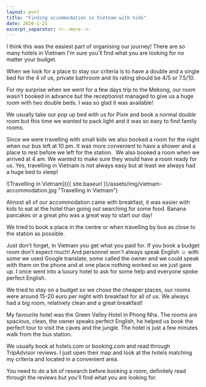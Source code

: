 ```yaml
---
layout: post
title: "Finding accommodation in Vietnam with kids"
date: 2020-1-21
excerpt_separator: <!--more-->
---
```

I think this was the easiest part of organising our journey!
There are so many hotels in Vietnam I'm sure you'll find what you are looking for no matter your budget.
<!--more-->

When we look for a place to stay our criteria is to have a double and a single bed for the 4 of us, private bathroom and its rating should be 4/5 or 7.5/10. 

For my surprise when we went for a few days trip to the Mekong, our room wasn't booked in advance but the receptionist managed to give us a huge room with two double beds. I was so glad it was available! 

We usually take our pop up bed with us for Pixie and book a normal double room but this time we wanted to pack light and it was so easy to find family rooms.

Since we were travelling with small kids we also booked a room for the night when our bus left at 10 pm. It was more convenient to have a shower and a place to rest before we left for the station. 
We also booked a room when we arrived at 4 am. We wanted to make sure they would have a room ready for us. Yes, travelling in Vietnam is not always easy but at least we always had a huge bed to sleep!

![Travelling in Vietnam]({{ site.baseurl }}/assets/img/vietnam-accommodation.jpg "Travelling in Vietnam")

Almost all of our accommodation came with breakfast, it was easier with kids to eat at the hotel than going out searching for some food.
Banana pancakes or a great pho was a great way to start our day!

We tried to book a place in the centre or when travelling by bus as close to the station as possible. 

Just don't forget, in Vietnam you get what you paid for.
If you book a budget room don't expect much! And personnel won't always speak English ☺️ with some we used Google translate, some called the owner and we could speak with them on the phone and at one place nothing worked so we just gave up.
I once went into a luxury hotel to ask for some help and everyone spoke perfect English.

We tried to stay on a budget so we chose the cheaper places, our rooms were around 15-20 euro per night with breakfast for all of us.
We always had a big room, relatively clean and a great breakfast! 

My favourite hotel was the Green Valley Hotel in Phong Nha. The rooms are spacious, clean, the owner speaks perfect English, he helped us book the perfect tour to visit the caves and the jungle. The hotel is just a few minutes walk from the bus station. 

We usually book at hotels.com or booking.com and read through TripAdvisor reviews. I just open their map and look at the hotels matching my criteria and located in a convenient area. 

You need to do a bit of research before booking a room, definitely read through the reviews but you'll find what you are looking for.
